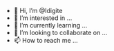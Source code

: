 - 👋 Hi, I’m @Idigite
- 👀 I’m interested in ...
- 🌱 I’m currently learning ...
- 💞️ I’m looking to collaborate on ...
- 📫 How to reach me ...

<!---
Idigite/Idigite is a ✨ special ✨ repository because its `README.md` (this file) appears on your GitHub profile.
You can click the Preview link to take a look at your changes.
--->
